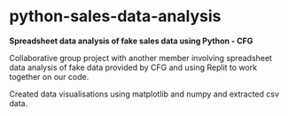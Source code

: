 # python-sales-data-analysis
**Spreadsheet data analysis of fake sales data using Python - CFG** 

Collaborative group project with another member involving spreadsheet data analysis of fake data provided by CFG and using Replit to work together on our code. 

Created data visualisations using matplotlib and numpy and extracted csv data. 
